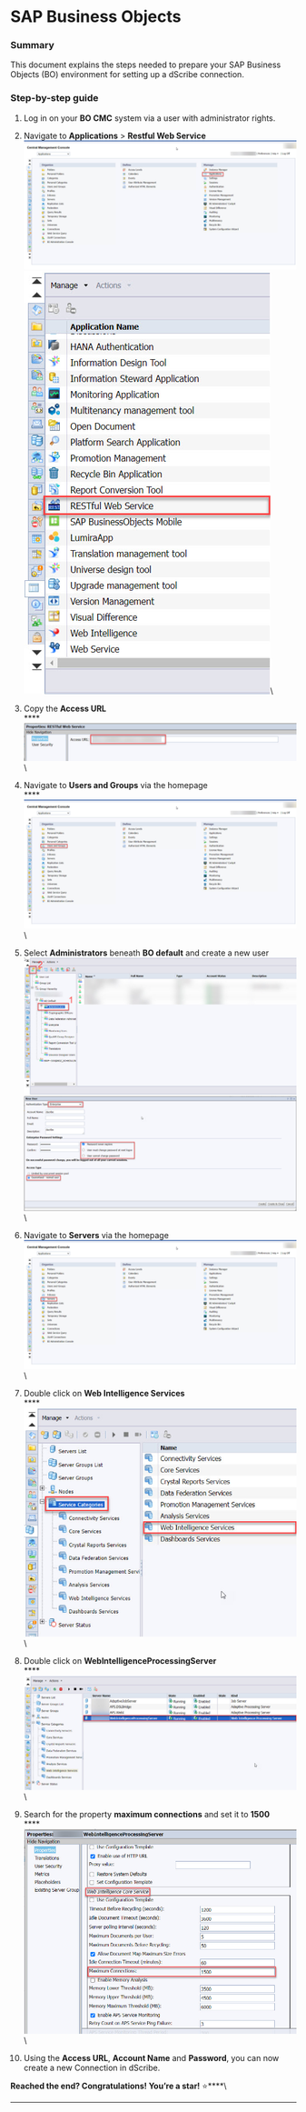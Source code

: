 # SAP Business Objects

### Summary

This document explains the steps needed to prepare your SAP Business Objects (BO) environment for setting up a dScribe connection.

### Step-by-step guide

1. Log in on your **BO CMC** system via a user with administrator rights.
2. Navigate to **Applications** > **Restful Web Service**\
   ![](../../.gitbook/assets/SAP-BO-application.jpg)\
   ![](../../.gitbook/assets/SAP-BO-RESTful-Web-Service.jpg)\

3. Copy the **Access URL**\
   ****![](../../.gitbook/assets/SAP-BO-access-url.jpg)\

4. Navigate to **Users and Groups** via the homepage\
   ****![](../../.gitbook/assets/SAP-BO-users-and-groups.jpg)\

5. Select **Administrators** beneath **BO default** and create a new user![](../../.gitbook/assets/SAP-BO-administrators.jpg)\
   ![](../../.gitbook/assets/SAP-BO-new-user.jpg)\

6. Navigate to **Servers** via the homepage\
   ![](../../.gitbook/assets/SAP-BO-servers.jpg)\

7. Double click on **Web Intelligence Services**\
   ****![](<../../.gitbook/assets/SAP-BO-web-intelligence services.jpg>)\

8. Double click on **WebIntelligenceProcessingServer**\
   ****![](../../.gitbook/assets/SAP-BO-web-intelligence-processing-server.jpg)\

9. Search for the property **maximum connections** and set it to **1500**\
   ****![](../../.gitbook/assets/SAP-BO-maximum-connections.jpg)\

10. Using the **Access URL**, **Account Name** and **Password**, you can now create a new Connection in dScribe.

**Reached the end? Congratulations! You’re a star!** :star:****\
****

